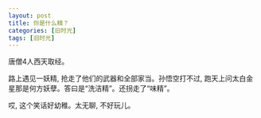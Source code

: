```yaml
---
layout: post
title: 你是什么精？
categories: [旧时光]
tags: [旧时光]
---
```

唐僧4人西天取经。

路上遇见一妖精, 抢走了他们的武器和全部家当。孙悟空打不过, 跑天上问太白金星那是何方妖孽。答曰是“洗洁精”。还拐走了“味精”。

哎, 这个笑话好幼稚。太无聊, 不好玩儿。
